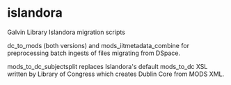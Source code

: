 # islandora
Galvin Library Islandora migration scripts

dc_to_mods (both versions) and mods_iitmetadata_combine for preprocessing batch ingests of files migrating from DSpace.

mods_to_dc_subjectsplit replaces Islandora's default mods_to_dc XSL written by Library of Congress which creates Dublin Core from MODS XML.



